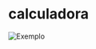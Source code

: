 ﻿# calculadora
![Exemplo](https://media.discordapp.net/attachments/722887140723392625/987924480053641256/unknown.png?width=842&height=473)
